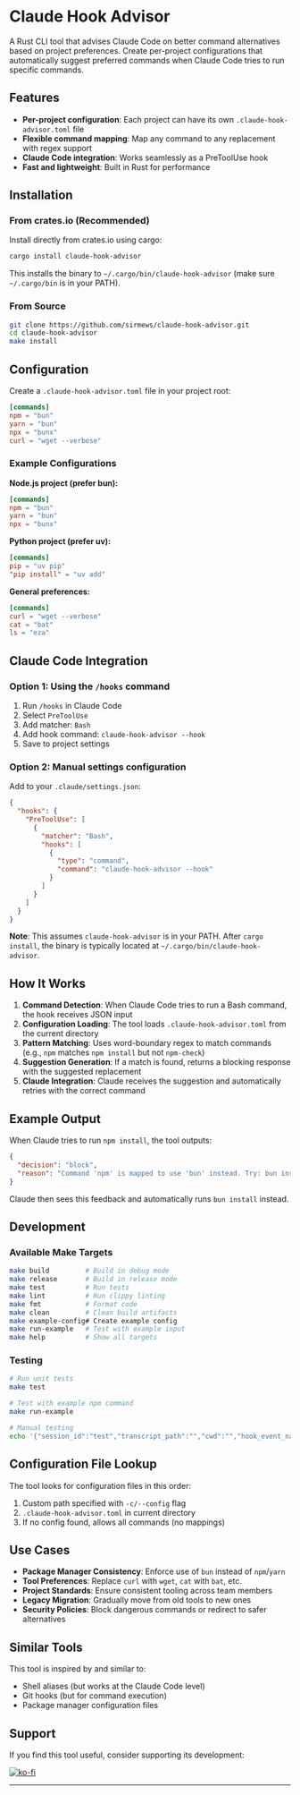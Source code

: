# Claude Hook Advisor

A Rust CLI tool that advises Claude Code on better command alternatives based on project preferences. Create per-project configurations that automatically suggest preferred commands when Claude Code tries to run specific commands.

## Features

- **Per-project configuration**: Each project can have its own `.claude-hook-advisor.toml` file
- **Flexible command mapping**: Map any command to any replacement with regex support
- **Claude Code integration**: Works seamlessly as a PreToolUse hook
- **Fast and lightweight**: Built in Rust for performance

## Installation

### From crates.io (Recommended)

Install directly from crates.io using cargo:

```bash
cargo install claude-hook-advisor
```

This installs the binary to `~/.cargo/bin/claude-hook-advisor` (make sure `~/.cargo/bin` is in your PATH).

### From Source

```bash
git clone https://github.com/sirmews/claude-hook-advisor.git
cd claude-hook-advisor
make install
```

## Configuration

Create a `.claude-hook-advisor.toml` file in your project root:

```toml
[commands]
npm = "bun"
yarn = "bun"
npx = "bunx"
curl = "wget --verbose"
```

### Example Configurations

**Node.js project (prefer bun):**
```toml
[commands]
npm = "bun"
yarn = "bun"
npx = "bunx"
```

**Python project (prefer uv):**
```toml
[commands]
pip = "uv pip"
"pip install" = "uv add"
```

**General preferences:**
```toml
[commands]
curl = "wget --verbose"
cat = "bat"
ls = "eza"
```

## Claude Code Integration

### Option 1: Using the `/hooks` command

1. Run `/hooks` in Claude Code
2. Select `PreToolUse`
3. Add matcher: `Bash`
4. Add hook command: `claude-hook-advisor --hook`
5. Save to project settings

### Option 2: Manual settings configuration

Add to your `.claude/settings.json`:

```json
{
  "hooks": {
    "PreToolUse": [
      {
        "matcher": "Bash",
        "hooks": [
          {
            "type": "command",
            "command": "claude-hook-advisor --hook"
          }
        ]
      }
    ]
  }
}
```

**Note**: This assumes `claude-hook-advisor` is in your PATH. After `cargo install`, the binary is typically located at `~/.cargo/bin/claude-hook-advisor`.

## How It Works

1. **Command Detection**: When Claude Code tries to run a Bash command, the hook receives JSON input
2. **Configuration Loading**: The tool loads `.claude-hook-advisor.toml` from the current directory
3. **Pattern Matching**: Uses word-boundary regex to match commands (e.g., `npm` matches `npm install` but not `npm-check`)
4. **Suggestion Generation**: If a match is found, returns a blocking response with the suggested replacement
5. **Claude Integration**: Claude receives the suggestion and automatically retries with the correct command

## Example Output

When Claude tries to run `npm install`, the tool outputs:

```json
{
  "decision": "block",
  "reason": "Command 'npm' is mapped to use 'bun' instead. Try: bun install"
}
```

Claude then sees this feedback and automatically runs `bun install` instead.

## Development

### Available Make Targets

```bash
make build         # Build in debug mode
make release       # Build in release mode
make test          # Run tests
make lint          # Run clippy linting
make fmt           # Format code
make clean         # Clean build artifacts
make example-config# Create example config
make run-example   # Test with example input
make help          # Show all targets
```

### Testing

```bash
# Run unit tests
make test

# Test with example npm command
make run-example

# Manual testing
echo '{"session_id":"test","transcript_path":"","cwd":"","hook_event_name":"PreToolUse","tool_name":"Bash","tool_input":{"command":"yarn start"}}' | ./target/debug/claude-hook-advisor --hook
```

## Configuration File Lookup

The tool looks for configuration files in this order:

1. Custom path specified with `-c/--config` flag
2. `.claude-hook-advisor.toml` in current directory
3. If no config found, allows all commands (no mappings)

## Use Cases

- **Package Manager Consistency**: Enforce use of `bun` instead of `npm`/`yarn`
- **Tool Preferences**: Replace `curl` with `wget`, `cat` with `bat`, etc.
- **Project Standards**: Ensure consistent tooling across team members
- **Legacy Migration**: Gradually move from old tools to new ones
- **Security Policies**: Block dangerous commands or redirect to safer alternatives

## Similar Tools

This tool is inspired by and similar to:
- Shell aliases (but works at the Claude Code level)
- Git hooks (but for command execution)
- Package manager configuration files

## Support

If you find this tool useful, consider supporting its development:

[![ko-fi](https://ko-fi.com/img/githubbutton_sm.svg)](https://ko-fi.com/A0A01HT0RG)

---
